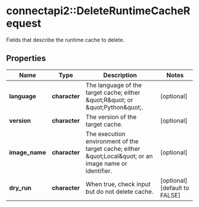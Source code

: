 # connectapi2::DeleteRuntimeCacheRequest

Fields that describe the runtime cache to delete.

## Properties
Name | Type | Description | Notes
------------ | ------------- | ------------- | -------------
**language** | **character** | The language of the target cache; either \&quot;R\&quot; or \&quot;Python\&quot;. | [optional] 
**version** | **character** | The version of the target cache. | [optional] 
**image_name** | **character** | The execution environment of the target cache; either \&quot;Local\&quot; or an image name or identifier. | [optional] 
**dry_run** | **character** | When true, check input but do not delete cache. | [optional] [default to FALSE] 



